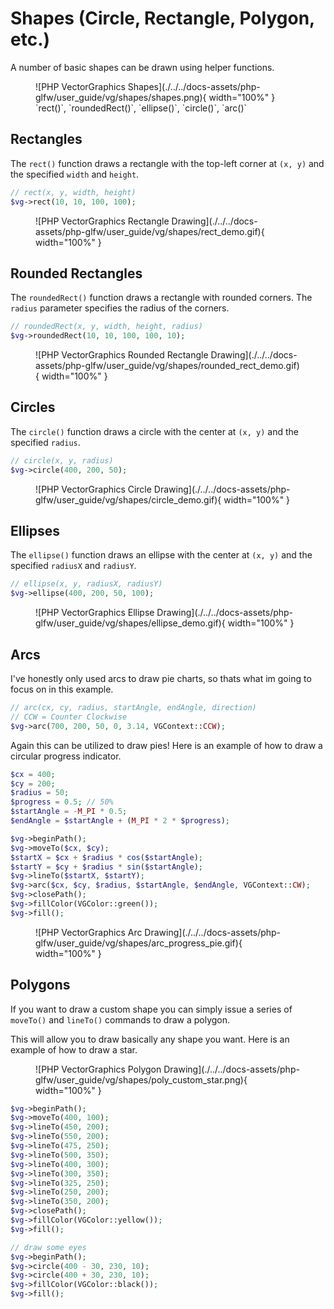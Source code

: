 # Shapes (Circle, Rectangle, Polygon, etc.)

A number of basic shapes can be drawn using helper functions.

<figure markdown>
![PHP VectorGraphics Shapes](./../../docs-assets/php-glfw/user_guide/vg/shapes/shapes.png){ width="100%" }
<figcaption markdown>
 `rect()`, `roundedRect()`, `ellipse()`, `circle()`, `arc()`
</figcaption>
</figure>


## Rectangles

The `rect()` function draws a rectangle with the top-left corner at `(x, y)` and the specified `width` and `height`.

```php
// rect(x, y, width, height)
$vg->rect(10, 10, 100, 100);
```

<figure markdown>
![PHP VectorGraphics Rectangle Drawing](./../../docs-assets/php-glfw/user_guide/vg/shapes/rect_demo.gif){ width="100%" }
</figure>

## Rounded Rectangles

The `roundedRect()` function draws a rectangle with rounded corners. The `radius` parameter specifies the radius of the corners.

```php
// roundedRect(x, y, width, height, radius)
$vg->roundedRect(10, 10, 100, 100, 10);
```

<figure markdown>
![PHP VectorGraphics Rounded Rectangle Drawing](./../../docs-assets/php-glfw/user_guide/vg/shapes/rounded_rect_demo.gif){ width="100%" }
</figure>

## Circles

The `circle()` function draws a circle with the center at `(x, y)` and the specified `radius`.

```php
// circle(x, y, radius)
$vg->circle(400, 200, 50);
```

<figure markdown>
![PHP VectorGraphics Circle Drawing](./../../docs-assets/php-glfw/user_guide/vg/shapes/circle_demo.gif){ width="100%" }
</figure>

## Ellipses

The `ellipse()` function draws an ellipse with the center at `(x, y)` and the specified `radiusX` and `radiusY`.

```php
// ellipse(x, y, radiusX, radiusY)
$vg->ellipse(400, 200, 50, 100);
```

<figure markdown>
![PHP VectorGraphics Ellipse Drawing](./../../docs-assets/php-glfw/user_guide/vg/shapes/ellipse_demo.gif){ width="100%" }
</figure>

## Arcs

I've honestly only used arcs to draw pie charts, so thats what im going to focus on in this example. 

```php
// arc(cx, cy, radius, startAngle, endAngle, direction)
// CCW = Counter Clockwise
$vg->arc(700, 200, 50, 0, 3.14, VGContext::CCW);
```

Again this can be utilized to draw pies! Here is an example of how to draw a circular progress indicator.

```php
$cx = 400;
$cy = 200;
$radius = 50;
$progress = 0.5; // 50%
$startAngle = -M_PI * 0.5; 
$endAngle = $startAngle + (M_PI * 2 * $progress);

$vg->beginPath();
$vg->moveTo($cx, $cy);
$startX = $cx + $radius * cos($startAngle);
$startY = $cy + $radius * sin($startAngle);
$vg->lineTo($startX, $startY);
$vg->arc($cx, $cy, $radius, $startAngle, $endAngle, VGContext::CW);
$vg->closePath();
$vg->fillColor(VGColor::green());
$vg->fill();
```

<figure markdown>
![PHP VectorGraphics Arc Drawing](./../../docs-assets/php-glfw/user_guide/vg/shapes/arc_progress_pie.gif){ width="100%" }
</figure>

## Polygons

If you want to draw a custom shape you can simply issue a series of `moveTo()` and `lineTo()` commands to draw a polygon.

This will allow you to draw basically any shape you want. Here is an example of how to draw a star.

<figure markdown>
![PHP VectorGraphics Polygon Drawing](./../../docs-assets/php-glfw/user_guide/vg/shapes/poly_custom_star.png){ width="100%" }
</figure>

```php
$vg->beginPath();
$vg->moveTo(400, 100);
$vg->lineTo(450, 200);
$vg->lineTo(550, 200);
$vg->lineTo(475, 250);
$vg->lineTo(500, 350);
$vg->lineTo(400, 300);
$vg->lineTo(300, 350);
$vg->lineTo(325, 250);
$vg->lineTo(250, 200);
$vg->lineTo(350, 200);
$vg->closePath();
$vg->fillColor(VGColor::yellow());
$vg->fill();

// draw some eyes
$vg->beginPath();
$vg->circle(400 - 30, 230, 10);
$vg->circle(400 + 30, 230, 10);
$vg->fillColor(VGColor::black());
$vg->fill();
```